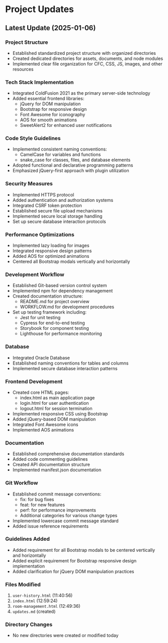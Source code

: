 # Project Updates

## Latest Update (2025-01-06)

### Project Structure
- Established standardized project structure with organized directories
- Created dedicated directories for assets, documents, and node modules
- Implemented clear file organization for CFC, CSS, JS, images, and other resources

### Tech Stack Implementation
- Integrated ColdFusion 2021 as the primary server-side technology
- Added essential frontend libraries:
  - jQuery for DOM manipulation
  - Bootstrap for responsive design
  - Font Awesome for iconography
  - AOS for smooth animations
  - SweetAlert2 for enhanced user notifications

### Code Style Guidelines
- Implemented consistent naming conventions:
  - CamelCase for variables and functions
  - snake_case for classes, files, and database elements
- Adopted functional and declarative programming patterns
- Emphasized jQuery-first approach with plugin utilization

### Security Measures
- Implemented HTTPS protocol
- Added authentication and authorization systems
- Integrated CSRF token protection
- Established secure file upload mechanisms
- Implemented secure local storage handling
- Set up secure database interaction protocols

### Performance Optimizations
- Implemented lazy loading for images
- Integrated responsive design patterns
- Added AOS for optimized animations
- Centered all Bootstrap modals vertically and horizontally

### Development Workflow
- Established Git-based version control system
- Implemented npm for dependency management
- Created documentation structure:
  - README.md for project overview
  - WORKFLOW.md for development procedures
- Set up testing framework including:
  - Jest for unit testing
  - Cypress for end-to-end testing
  - Storybook for component testing
  - Lighthouse for performance monitoring

### Database
- Integrated Oracle Database
- Established naming conventions for tables and columns
- Implemented secure database interaction patterns

### Frontend Development
- Created core HTML pages:
  - index.html as main application page
  - login.html for user authentication
  - logout.html for session termination
- Implemented responsive CSS using Bootstrap
- Added jQuery-based DOM manipulation
- Integrated Font Awesome icons
- Implemented AOS animations

### Documentation
- Established comprehensive documentation standards
- Added code commenting guidelines
- Created API documentation structure
- Implemented manifest.json documentation

### Git Workflow
- Established commit message conventions:
  - fix: for bug fixes
  - feat: for new features
  - perf: for performance improvements
  - Additional categories for various change types
- Implemented lowercase commit message standard
- Added issue reference requirements

### Guidelines Added
- Added requirement for all Bootstrap modals to be centered vertically and horizontally
- Added explicit requirement for Bootstrap responsive design implementation
- Added clarification for jQuery DOM manipulation practices

### Files Modified
1. `user-history.html` (11:40:56)
2. `index.html` (12:59:24)
3. `room-management.html` (12:49:36)
4. `updates.md` (created)

### Directory Changes
- No new directories were created or modified today
